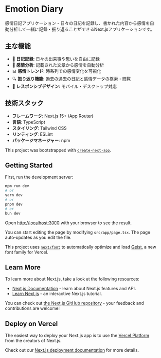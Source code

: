 # Emotion Diary

感情日記アプリケーション - 日々の日記を記録し、書かれた内容から感情を自動分析して一緒に記録・振り返ることができるNext.jsアプリケーションです。

## 主な機能

- 📝 **日記記録**: 日々の出来事や思いを自由に記録
- 🧠 **感情分析**: 記載された文章から感情を自動分析
- 📊 **感情トレンド**: 時系列での感情変化を可視化
- 🔍 **振り返り機能**: 過去の過去の日記と感情データの検索・閲覧
- 📱 **レスポンシブデザイン**: モバイル・デスクトップ対応

## 技術スタック

- **フレームワーク**: Next.js 15+ (App Router)
- **言語**: TypeScript
- **スタイリング**: Tailwind CSS
- **リンティング**: ESLint
- **パッケージマネージャー**: npm

This project was bootstrapped with [`create-next-app`](https://nextjs.org/docs/app/api-reference/cli/create-next-app).

## Getting Started

First, run the development server:

```bash
npm run dev
# or
yarn dev
# or
pnpm dev
# or
bun dev
```

Open [http://localhost:3000](http://localhost:3000) with your browser to see the result.

You can start editing the page by modifying `src/app/page.tsx`. The page auto-updates as you edit the file.

This project uses [`next/font`](https://nextjs.org/docs/app/building-your-application/optimizing/fonts) to automatically optimize and load [Geist](https://vercel.com/font), a new font family for Vercel.

## Learn More

To learn more about Next.js, take a look at the following resources:

- [Next.js Documentation](https://nextjs.org/docs) - learn about Next.js features and API.
- [Learn Next.js](https://nextjs.org/learn) - an interactive Next.js tutorial.

You can check out [the Next.js GitHub repository](https://github.com/vercel/next.js) - your feedback and contributions are welcome!

## Deploy on Vercel

The easiest way to deploy your Next.js app is to use the [Vercel Platform](https://vercel.com/new?utm_medium=default-template&filter=next.js&utm_source=create-next-app&utm_campaign=create-next-app-readme) from the creators of Next.js.

Check out our [Next.js deployment documentation](https://nextjs.org/docs/app/building-your-application/deploying) for more details.
